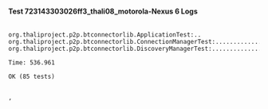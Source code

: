 #### Test 723143303026ff3_thali08_motorola-Nexus 6 Logs


```

org.thaliproject.p2p.btconnectorlib.ApplicationTest:..
org.thaliproject.p2p.btconnectorlib.ConnectionManagerTest:..........................
org.thaliproject.p2p.btconnectorlib.DiscoveryManagerTest:................................................

Time: 536.961

OK (85 tests)


,
```
